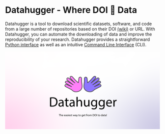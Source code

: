 # Datahugger - Where DOI 👐 Data

Datahugger is a tool to download scientific datasets, software, and code from
a large number of repositories based on their DOI [(wiki)](https://en.wikipedia.org/wiki/Digital_object_identifier) or URL. With
Datahugger, you can automate the downloading of data and improve the
reproducibility of your research. Datahugger provides a straightforward
[Python interface](#download-with-python) as well as an intuitive
[Command Line Interface](#download-with-command-line) (CLI).

[![datahugger_repo.png](../images/datahugger_repo.png)](github.com/j535d165/datahugger)
